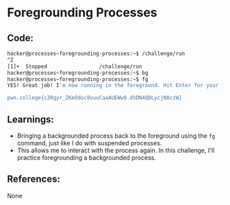 # Foregrounding Processes
## Code:
```bash
hacker@processes~foregrounding-processes:~$ /challenge/run
^Z
[1]+  Stopped                 /challenge/run
hacker@processes~foregrounding-processes:~$ bg
hacker@processes~foregrounding-processes:~$ fg
YES! Great job! I'm now running in the foreground. Hit Enter for your flag!

pwn.college{c3Rgyr_ZKeOdoc8vuuCaaAUEWw9.dhDN4QDLycjN0czW}
```
## Learnings:
- Bringing a backgrounded process back to the foreground using the `fg` command, just like I do with suspended processes.
- This allows me to interact with the process again. In this challenge, I'll practice foregrounding a backgrounded process.
## References:
None

